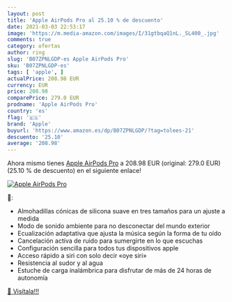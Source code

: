 ```yaml
---
layout: post
title: 'Apple AirPods Pro al 25.10 % de descuento'
date: 2021-03-03 22:53:17
image: 'https://m.media-amazon.com/images/I/31gtbqaQ1nL._SL400_.jpg'
comments: true
category: ofertas
author: ring
slug: 'B07ZPNLGDP-es Apple AirPods Pro'
sku: 'B07ZPNLGDP-es'
tags: [ 'apple', ]
actualPrice: 208.98 EUR
currency: EUR
price: 208.98
comparePrice: 279.0 EUR
prodname: 'Apple AirPods Pro'
country: 'es'
flag: '🇪🇸'
brand: 'Apple'
buyurl: 'https://www.amazon.es/dp/B07ZPNLGDP/?tag=tolees-21'
descuento: '25.10'
average: '208.98'
---
```


Ahora mismo tienes [Apple AirPods Pro](https://www.amazon.es/dp/B07ZPNLGDP/?tag=tolees-21) a 208.98 EUR (original: 279.0 EUR) (25.10 %  de descuento) en el siguiente enlace!

[![Apple AirPods Pro](https://m.media-amazon.com/images/I/31gtbqaQ1nL._SL400_.jpg)](https://www.amazon.es/dp/B07ZPNLGDP/?tag=tolees-21)

🔎:

- Almohadillas cónicas de silicona suave en tres tamaños para un ajuste a medida
- Modo de sonido ambiente para no desconectar del mundo exterior
- Ecualización adaptativa que ajusta la música según la forma de tu oído
- Cancelación activa de ruido para sumergirte en lo que escuchas
- Configuración sencilla para todos tus dispositivos apple
- Acceso rápido a siri con solo decir «oye siri»
- Resistencia al sudor y al agua
- Estuche de carga inalámbrica para disfrutar de más de 24 horas de autonomía

[🛒 Visítala!!!](https://www.amazon.es/dp/B07ZPNLGDP/?tag=tolees-21)
